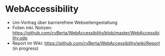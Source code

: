 WebAccessibility
================
- Uni-Vortrag über barrierefreie Webseitengestaltung 
- Folien inkl. Notizen: https://github.com/cyBerta/WebAccessibility/blob/master/WebAccessibility.odp
- Report im Wiki: https://github.com/cyBerta/WebAccessibility/wiki/Report (in progress)
